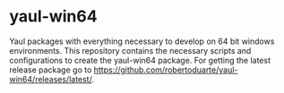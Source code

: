 # yaul-win64
Yaul packages with everything necessary to develop on 64 bit windows environments.
This repository contains the necessary scripts and configurations to create the yaul-win64 package.
For getting the latest release package go to https://github.com/robertoduarte/yaul-win64/releases/latest/.
